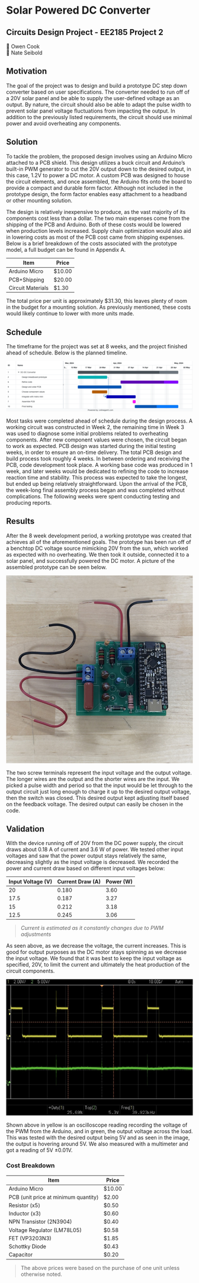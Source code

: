 # Solar Powered DC Converter
## Circuits Design Project - EE2185 Project 2
👤 Owen Cook  
👤 Nate Seibold

## Motivation

The goal of the project was to design and build a prototype DC step down converter based on user specifications. The converter needed to run off of a 20V solar panel and be able to supply the user-defined voltage as an output. By nature, the circuit should also be able to adapt the pulse width to prevent solar panel voltage fluctuations from impacting the output. In addition to the previously listed requirements, the circuit should use minimal power and avoid overheating any components.

## Solution

To tackle the problem, the proposed design involves using an Arduino Micro attached to a PCB shield. This design utilizes a buck circuit and Arduino’s built-in PWM generator to cut the 20V output down to the desired output, in this case, 1.2V to power a DC motor. A custom PCB was designed to house the circuit elements, and once assembled, the Arduino fits onto the board to provide a compact and durable form factor. Although not included in the prototype design, the form factor enables easy attachment to a headband or other mounting solution.

The design is relatively inexpensive to produce, as the vast majority of its components cost less than a dollar. The two main expenses come from the shipping of the PCB and Arduino. Both of these costs would be lowered when production levels increased. Supply chain optimization would also aid in lowering costs as most of the PCB cost came from shipping expenses. Below is a brief breakdown of the costs associated with the prototype model, a full budget can be found in Appendix A.

| Item            | Price |
|----------------|-------|
| Arduino Micro  | $10.00|
| PCB+Shipping   | $20.00|
| Circuit Materials | $1.30|

The total price per unit is approximately $31.30, this leaves plenty of room in the budget for a mounting solution. As previously mentioned, these costs would likely continue to lower with more units made.

## Schedule

The timeframe for the project was set at 8 weeks, and the project finished ahead of schedule. Below is the planned timeline.

![Gantt Chart Schedule](images/gantt.png)

Most tasks were completed ahead of schedule during the design process. A working circuit was constructed in Week 2, the remaining time in Week 3 was used to diagnose some initial problems related to overheating components. After new component values were chosen, the circuit began to work as expected. PCB design was started during the initial testing weeks, in order to ensure an on-time delivery. The total PCB design and build process took roughly 4 weeks. In between ordering and receiving the PCB, code development took place. A working base code was produced in 1 week, and later weeks would be dedicated to refining the code to increase reaction time and stability. This process was expected to take the longest, but ended up being relatively straightforward. Upon the arrival of the PCB, the week-long final assembly process began and was completed without complications. The following weeks were spent conducting testing and producing reports.

## Results

After the 8 week development period, a working prototype was created that achieves all of the aforementioned goals. The prototype has been run off of a benchtop DC voltage source mimicking 20V from the sun, which worked as expected with no overheating. We then took it outside, connected it to a solar panel, and successfully powered the DC motor. A picture of the assembled prototype can be seen below.

![DC-DC Complete Prototype](images/final_product.png)

The two screw terminals represent the input voltage and the output voltage. The longer wires are the output and the shorter wires are the input. We picked a pulse width and period so that the input would be let through to the output circuit just long enough to charge it up to the desired output voltage, then the switch was closed. This desired output kept adjusting itself based on the feedback voltage. The desired output can easily be chosen in the code.

## Validation

With the device running off of 20V from the DC power supply, the circuit draws about 0.18 A of current and 3.6 W of power. We tested other input voltages and saw that the power output stays relatively the same, decreasing slightly as the input voltage is decreased. We recorded the power and current draw based on different input voltages below:

| Input Voltage (V) | Current Draw (A) | Power (W) |
|--------------------|-------------------|-----------|
| 20                 | 0.180             | 3.60      |
| 17.5               | 0.187             | 3.27      |
| 15                 | 0.212             | 3.18      |
| 12.5               | 0.245             | 3.06      |
> _Current is estimated as it constantly changes due to PWM adjustments_

As seen above, as we decrease the voltage, the current increases. This is good for output purposes as the DC motor stays spinning as we decrease the input voltage. We found that it was best to keep the input voltage as specified, 20V, to limit the current and ultimately the heat production of the circuit components.

![Sample 5 V output from 20 V input](images/o-scope.png)

Shown above in yellow is an oscilloscope reading recording the voltage of the PWM from the Arduino, and in green, the output voltage across the load. This was tested with the desired output being 5V and as seen in the image, the output is hovering around 5V. We also measured with a multimeter and got a reading of 5V ±0.01V.

### Cost Breakdown

| Item               | Price |
|--------------------|-------|
| Arduino Micro      | $10.00|
| PCB (unit price at minimum quantity) | $2.00|
| Resistor (x5)      | $0.50 |
| Inductor (x3)      | $0.60 |
| NPN Transistor (2N3904) | $0.40 |
| Voltage Regulator (LM78L05) | $0.58 |
| FET (VP3203N3)     | $1.85 |
| Schottky Diode     | $0.43 |
| Capacitor          | $0.20 |

> The above prices were based on the purchase of one unit unless otherwise noted.
